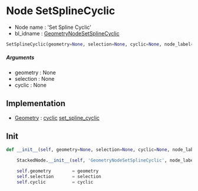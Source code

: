 # Node SetSplineCyclic

- Node name : 'Set Spline Cyclic'
- bl_idname : [GeometryNodeSetSplineCyclic](https://docs.blender.org/api/current/bpy.types.GeometryNodeSetSplineCyclic.html)


``` python
SetSplineCyclic(geometry=None, selection=None, cyclic=None, node_label=None, node_color=None)
```
##### Arguments

- geometry : None
- selection : None
- cyclic : None

## Implementation

- [Geometry](/docs/GeoNodes/Geometry.md) : [cyclic](/docs/GeoNodes/Geometry.md#cyclic) [set_spline_cyclic](/docs/GeoNodes/Geometry.md#set_spline_cyclic)

## Init

``` python
def __init__(self, geometry=None, selection=None, cyclic=None, node_label=None, node_color=None):

    StackedNode.__init__(self, 'GeometryNodeSetSplineCyclic', node_label=node_label, node_color=node_color)

    self.geometry        = geometry
    self.selection       = selection
    self.cyclic          = cyclic
```
